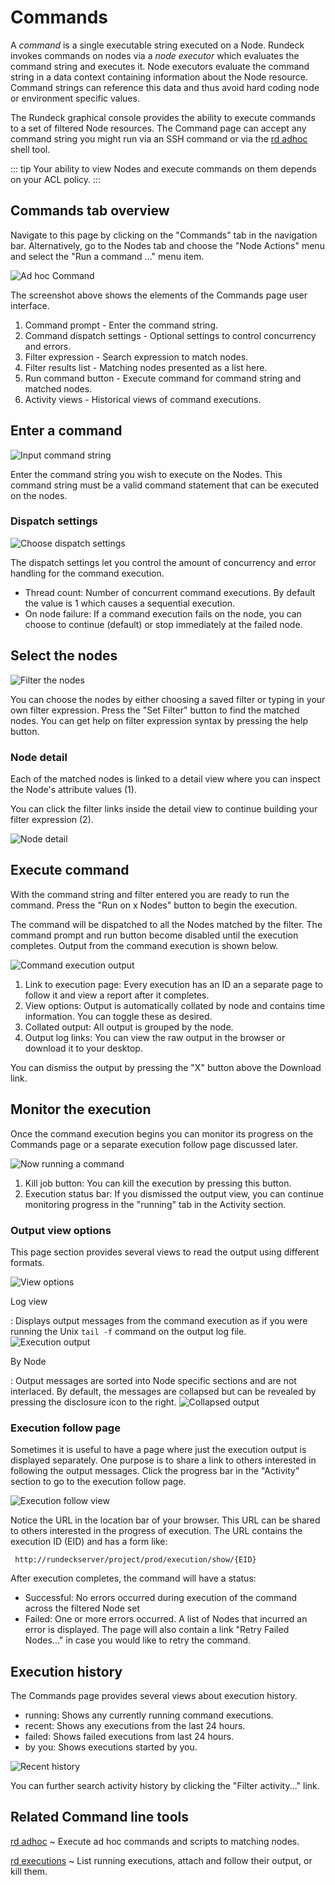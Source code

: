 # Commands

A _command_ is a single executable string executed on a Node.
Rundeck invokes commands on nodes via a _node executor_
which evaluates the command string and executes it.
Node executors evaluate the command string in a data context
containing information about the Node resource. Command strings
can reference this data and thus avoid hard coding node or environment
specific values.

The Rundeck graphical console provides the ability to execute
commands to a set of filtered Node resources.
The Command page can accept any command string you might run
via an SSH command or via the [rd adhoc](https://rundeck.github.io/rundeck-cli/commands/#adhoc) shell tool.

::: tip
Your ability to view Nodes and execute commands on them
depends on your ACL policy.
:::

## Commands tab overview

Navigate to this page by clicking on the "Commands" tab in the navigation
bar. Alternatively, go to the Nodes tab and choose the "Node Actions" menu
and select the "Run a command ..." menu item.

![Ad hoc Command](~@assets/img/fig0207.png)

The screenshot above shows the elements of the Commands page user interface.

1. Command prompt - Enter the command string.
2. Command dispatch settings - Optional settings to control concurrency and errors.
3. Filter expression - Search expression to match nodes.
4. Filter results list - Matching nodes presented as a list here.
5. Run command button - Execute command for command string and matched nodes.
6. Activity views - Historical views of command executions.

## Enter a command

![Input command string](~@assets/img/fig0207-a.png)

Enter the command string you wish to execute on the Nodes. This command
string must be a valid command statement that can be executed on the nodes.

### Dispatch settings

![Choose dispatch settings](~@assets/img/fig0208-b.png "Foo")

The dispatch settings let you control the amount of concurrency and error
handling for the command execution.

- Thread count: Number of concurrent command executions. By default the value is 1 which causes a sequential execution.
- On node failure: If a command execution fails on the node, you can choose to continue (default) or stop immediately at the failed node.

## Select the nodes

![Filter the nodes](~@assets/img/fig0207-b.png)

You can choose the nodes by either choosing a saved filter or typing in your own
filter expression. Press the "Set Filter" button to find the matched nodes.
You can get help on filter expression syntax by pressing the help button.

### Node detail

Each of the matched nodes is linked to a detail view where you can inspect
the Node's attribute values (1).

You can click the filter links inside the detail
view to continue building your filter expression (2).

![Node detail](~@assets/img/fig0208-a.png)

## Execute command

With the command string and filter entered you are ready to run the command.
Press the "Run on x Nodes" button to begin the execution.

The command will be
dispatched to all the Nodes matched by the filter.
The command prompt and run button become disabled until
the execution completes. Output from the command execution is shown
below.

![Command execution output](~@assets/img/fig0208.png)

1. Link to execution page: Every execution has an ID an a separate page to follow it and view a report after it completes.
2. View options: Output is automatically collated by node and contains time information. You can toggle these as desired.
3. Collated output: All output is grouped by the node.
4. Output log links: You can view the raw output in the browser or download it to your desktop.

You can dismiss the output by pressing the "X" button above the Download link.

## Monitor the execution

Once the command execution begins you can monitor its progress on the
Commands page or a separate execution follow page discussed later.

![Now running a command](~@assets/img/fig0207-c.png)

1. Kill job button: You can kill the execution by pressing this button.
2. Execution status bar: If you dismissed the output view, you can continue monitoring progress in the "running" tab in the Activity section.

### Output view options

This page section provides several views to read the output using different formats.

![View options](~@assets/img/fig0209.png)

Log view

: Displays output messages from the command execution as if you were
running the Unix `tail -f` command on the output log file.
![Execution output](~@assets/img/fig0208.png)

By Node

: Output messages are sorted into Node specific sections and are not
interlaced. By default, the messages are collapsed but can be
revealed by pressing the disclosure icon to the right.
![Collapsed output](~@assets/img/fig0210.png)

### Execution follow page

Sometimes it is useful to have a page where just the execution output
is displayed separately. One purpose is to share a link to others
interested in following the output messages. Click the progress bar
in the "Activity" section to go to the execution follow page.

![Execution follow view](~@assets/img/fig0207-d.png)

Notice the URL in the location bar of your browser. This URL can
be shared to others interested in the progress of execution. The URL
contains the execution ID (EID) and has a form like:

     http://rundeckserver/project/prod/execution/show/{EID}

After execution completes, the command will have a status:

- Successful: No errors occurred during execution of the command
  across the filtered Node set
- Failed: One or more errors occurred. A list of Nodes that incurred
  an error is displayed. The page will also contain a link "Retry
  Failed Nodes..." in case you would like to retry the command.

## Execution history

The Commands page provides several views about execution history.

- running: Shows any currently running command executions.
- recent: Shows any executions from the last 24 hours.
- failed: Shows failed executions from last 24 hours.
- by you: Shows executions started by you.

![Recent history](~@assets/img/fig0207-e.png)

You can further search activity history by clicking the "Filter activity..." link.

## Related Command line tools

[rd adhoc](https://rundeck.github.io/rundeck-cli/commands/#adhoc)
~ Execute ad hoc commands and scripts to matching nodes.

[rd executions](https://rundeck.github.io/rundeck-cli/commands/#executions)
~ List running executions, attach and follow their output, or kill them.
